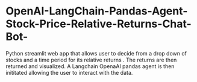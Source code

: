 # OpenAI-LangChain-Pandas-Agent-Stock-Price-Relative-Returns-Chat-Bot-
Python streamlit web app that allows user to decide from a drop down of stocks and a time period for its relative returns .  The returns are then returned and visualized. A Langchain OpenaAI pandas agent is then inititated allowing the user to interact with the data.
